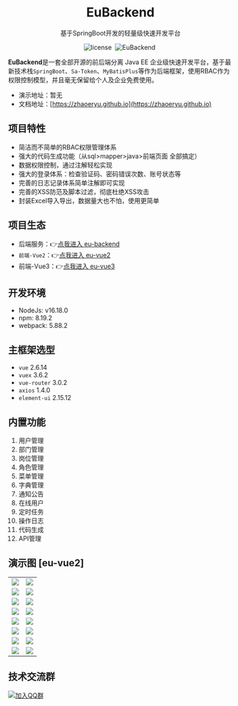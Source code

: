 <h1 align="center">EuBackend</h1>
<p align="center">基于SpringBoot开发的轻量级快速开发平台</p>
<p align="center">
    <img src="https://img.shields.io/github/license/mashape/apistatus.svg" alt="license">
    <img style="margin: 0 4px;" src="https://img.shields.io/badge/EuBackend-0.0.1-blue" alt="EuBackend">
</p>

<strong>EuBackend</strong>是一套全部开源的前后端分离 Java EE 企业级快速开发平台，基于最新技术栈`SpringBoot`、`Sa-Token`、`MyBatisPlus`等作为后端框架，使用RBAC作为权限控制模型，并且毫无保留给个人及企业免费使用。

- 演示地址：暂无
- 文档地址：[https://zhaoeryu.github.io](https://zhaoeryu.github.io)

## 项目特性
- 简洁而不简单的RBAC权限管理体系
- 强大的代码生成功能（从sql>mapper>java>前端页面 全部搞定）
- 数据权限控制，通过注解轻松实现
- 强大的登录体系：检查验证码、密码错误次数、账号状态等
- 完善的日志记录体系简单注解即可实现
- 完善的XSS防范及脚本过滤，彻底杜绝XSS攻击
- 封装Excel导入导出，数据量大也不怕，使用更简单

## 项目生态
- 后端服务：👉[点我进入 eu-backend](https://gitee.com/zhaoeryu/eu-backend)
- `前端-Vue2`：👉[点我进入 eu-vue2](https://gitee.com/zhaoeryu/eu-vue2)
- 前端-Vue3：👉[点我进入 eu-vue3](https://gitee.com/zhaoeryu/eu-vue3)

## 开发环境
- NodeJs: v16.18.0
- npm: 8.19.2
- webpack: 5.88.2

## 主框架选型
- `vue` 2.6.14
- `vuex` 3.6.2
- `vue-router` 3.0.2
- `axios` 1.4.0
- `element-ui` 2.15.12

## 内置功能
1. 用户管理
2. 部门管理
3. 岗位管理
4. 角色管理
5. 菜单管理
6. 字典管理
7. 通知公告
8. 在线用户
9. 定时任务
10. 操作日志
11. 代码生成
12. API管理

## 演示图 [eu-vue2]
<table>
    <tr>
        <td><img src="https://foruda.gitee.com/images/1694162921053276722/7fd2065c_1893428.png"/></td>
        <td><img src="https://foruda.gitee.com/images/1694508973682833677/c45c98bd_1893428.png"/></td>
    </tr>
    <tr>
        <td><img src="https://foruda.gitee.com/images/1694162962141428187/797e00fc_1893428.png"/></td>
        <td><img src="https://foruda.gitee.com/images/1694509054981954108/300f3aa4_1893428.png"/></td>
    </tr>
    <tr>
        <td><img src="https://foruda.gitee.com/images/1694507938860687425/5ea1d0ec_1893428.png"/></td>
        <td><img src="https://foruda.gitee.com/images/1694509382897425937/11a446b5_1893428.png"/></td>
    </tr>
    <tr>
        <td><img src="https://foruda.gitee.com/images/1694508002356087891/057069a9_1893428.png"/></td>
        <td><img src="https://foruda.gitee.com/images/1694508056955683739/fe2aaa19_1893428.png"/></td>
    </tr>
    <tr>
        <td><img src="https://foruda.gitee.com/images/1694509516863321400/3aa04bc9_1893428.png"/></td>
        <td><img src="https://foruda.gitee.com/images/1694509563445258977/2b054098_1893428.png"/></td>
    </tr>
    <tr>
        <td><img src="https://foruda.gitee.com/images/1694509649752851836/3c5d8714_1893428.png"/></td>
        <td><img src="https://foruda.gitee.com/images/1694163402565149054/5a51ce60_1893428.png"/></td>
    </tr>
    <tr>
        <td><img src="https://foruda.gitee.com/images/1694509728335131922/861f28c5_1893428.png"/></td>
        <td><img src="https://foruda.gitee.com/images/1694509827972679746/b0532e7d_1893428.png"/></td>
    </tr>
    <tr>
        <td><img src="https://foruda.gitee.com/images/1694163454609841004/9e3659de_1893428.png"/></td>
        <td><img src="https://foruda.gitee.com/images/1694509992717879096/a3a383bd_1893428.png"/></td>
    </tr>
</table>

## 技术交流群
[![加入QQ群](https://img.shields.io/badge/QQ群-852154969-blue.svg)](https://qm.qq.com/cgi-bin/qm/qr?k=m9IAd3bFEJRUaOfkpg0SznBD6_nLzuZa&jump_from=webapi&authKey=SiSgsYNnzi55qEZELcw0PtTKs5uw1d+AxpKyROwETbuleUhS6Rh+T/qJHKEyrzl9)
